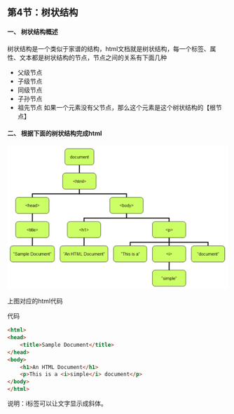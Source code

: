 ## 第4节：树状结构

#### 一、 树状结构概述
树状结构是一个类似于家谱的结构，html文档就是树状结构，每一个标签、属性、文本都是树状结构的节点，节点之间的关系有下面几种
* 父级节点
* 子级节点
* 同级节点
* 子孙节点
* 祖先节点
如果一个元素没有父节点，那么这个元素是这个树状结构的【根节点】

#### 二、 根据下面的树状结构完成html

![二维码](https://github.com/jiyangluck/front-end/blob/master/example/images/dom.gif?raw=true)

上图对应的html代码

代码
``` html
<html>
<head>
    <title>Sample Document</title>
</head>
<body>
    <h1>An HTML Document</h1>
    <p>This is a <i>simple</i> document</p>
</body>
</html>
```
说明：i标签可以让文字显示成斜体。



